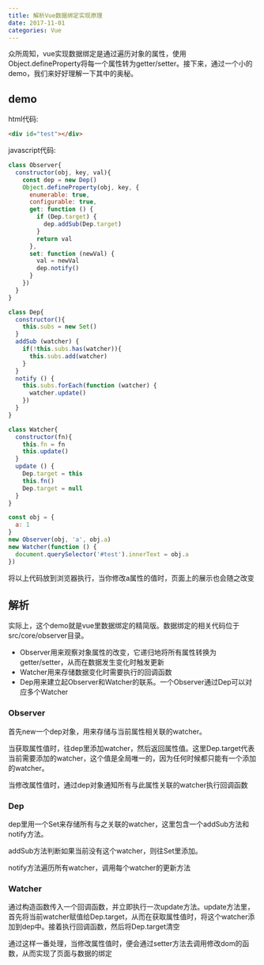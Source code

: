 ```yaml
---
title: 解析Vue数据绑定实现原理
date: 2017-11-01
categories: Vue
---
```


众所周知，vue实现数据绑定是通过遍历对象的属性，使用Object.defineProperty将每一个属性转为getter/setter。接下来，通过一个小的demo，我们来好好理解一下其中的奥秘。

## demo

html代码:

```html
<div id="test"></div>
```
javascript代码:
```javascript
class Observer{
  constructor(obj, key, val){
    const dep = new Dep()
    Object.defineProperty(obj, key, {
      enumerable: true,
      configurable: true,
      get: function () {
        if (Dep.target) {
          dep.addSub(Dep.target)
        }
        return val
      },
      set: function (newVal) {
        val = newVal
        dep.notify()
      }
    })
  }
}

class Dep{
  constructor(){
    this.subs = new Set()
  }
  addSub (watcher) {
    if(!this.subs.has(watcher)){
      this.subs.add(watcher)
    }
  }
  notify () {
    this.subs.forEach(function (watcher) {
      watcher.update()
    })
  }
}

class Watcher{
  constructor(fn){
    this.fn = fn
    this.update()
  }
  update () {
    Dep.target = this
    this.fn()
    Dep.target = null
  }
}

const obj = {
  a: 1
}
new Observer(obj, 'a', obj.a)
new Watcher(function () {
  document.querySelector('#test').innerText = obj.a
})
```
将以上代码放到浏览器执行，当你修改a属性的值时，页面上的展示也会随之改变

## 解析

实际上，这个demo就是vue里数据绑定的精简版。数据绑定的相关代码位于src/core/observer目录。

- Observer用来观察对象属性的改变，它递归地将所有属性转换为getter/setter，从而在数据发生变化时触发更新
- Watcher用来存储数据变化时需要执行的回调函数
- Dep用来建立起Observer和Watcher的联系。一个Observer通过Dep可以对应多个Watcher

### Observer
首先new一个dep对象，用来存储与当前属性相关联的watcher。

当获取属性值时，往dep里添加watcher，然后返回属性值。这里Dep.target代表当前需要添加的watcher，这个值是全局唯一的，因为任何时候都只能有一个添加的watcher。

当修改属性值时，通过dep对象通知所有与此属性关联的watcher执行回调函数

### Dep
dep里用一个Set来存储所有与之关联的watcher，这里包含一个addSub方法和notify方法。

addSub方法判断如果当前没有这个watcher，则往Set里添加。

notify方法遍历所有watcher，调用每个watcher的更新方法

### Watcher

通过构造函数传入一个回调函数，并立即执行一次update方法。update方法里，首先将当前watcher赋值给Dep.target，从而在获取属性值时，将这个watcher添加到dep中。接着执行回调函数，然后将Dep.target清空

通过这样一番处理，当修改属性值时，便会通过setter方法去调用修改dom的函数，从而实现了页面与数据的绑定